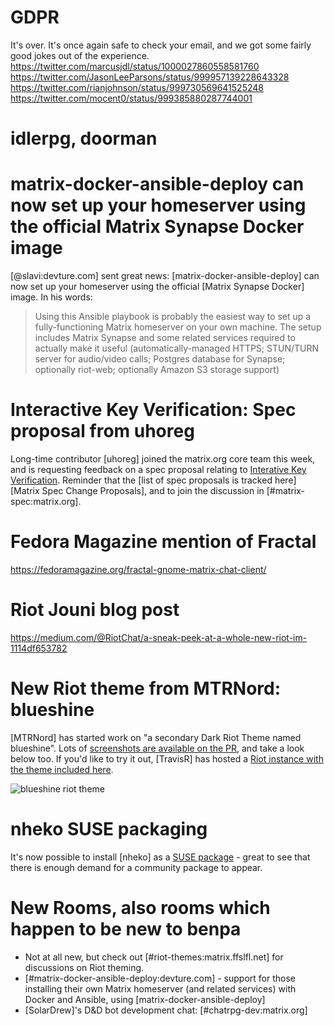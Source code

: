 # GDPR

It's over. It's once again safe to check your email, and we got some fairly good jokes out of the experience.
https://twitter.com/marcusjdl/status/1000027860558581760
https://twitter.com/JasonLeeParsons/status/999957139228643328
https://twitter.com/rianjohnson/status/999730569641525248
https://twitter.com/mocent0/status/999385880287744001

# idlerpg, doorman

# matrix-docker-ansible-deploy can now set up your homeserver using the official Matrix Synapse Docker image

[@slavi:devture.com] sent great news: [matrix-docker-ansible-deploy] can now set up your homeserver using the official [Matrix Synapse Docker] image. In his words:

> Using this Ansible playbook is probably the easiest way to set up a fully-functioning Matrix homeserver on your own machine. The setup includes Matrix Synapse and some related services required to actually make it useful (automatically-managed HTTPS; STUN/TURN server for audio/video calls; Postgres database for Synapse; optionally riot-web; optionally Amazon S3 storage support)

# Interactive Key Verification: Spec proposal from uhoreg

Long-time contributor [uhoreg] joined the matrix.org core team this week, and is requesting feedback on a spec proposal relating to [Interative Key Verification](https://docs.google.com/document/d/1SXmyjyNqClJ5bTHtwvp8tT1Db4pjlGVxfPQNdlQILqU/). Reminder that the [list of spec proposals is tracked here][Matrix Spec Change Proposals], and to join the discussion in [#matrix-spec:matrix.org].

# Fedora Magazine mention of Fractal

https://fedoramagazine.org/fractal-gnome-matrix-chat-client/

# Riot Jouni blog post

https://medium.com/@RiotChat/a-sneak-peek-at-a-whole-new-riot-im-1114df653782

# New Riot theme from MTRNord: blueshine

[MTRNord] has started work on "a secondary Dark Riot Theme named blueshine". Lots of [screenshots are available on the PR](https://github.com/vector-im/riot-web/pull/6816), and take a look below too. If you'd like to try it out, [TravisR] has hosted a [Riot instance with the theme included here](https://t2bot.io/blueshine/).

![blueshine riot theme](https://user-images.githubusercontent.com/1374914/40676029-c5103182-6379-11e8-9008-c12d894b67db.png)

# nheko SUSE packaging

It's now possible to install [nheko] as a [SUSE package](https://software.opensuse.org/package/nheko) - great to see that there is enough demand for a community package to appear.

# New Rooms, also rooms which happen to be new to benpa

* Not at all new, but check out [#riot-themes:matrix.ffslfl.net] for discussions on Riot theming.
* [#matrix-docker-ansible-deploy:devture.com] - support for those installing their own Matrix homeserver (and related services) with Docker and Ansible, using [matrix-docker-ansible-deploy]
* [SolarDrew]'s D&D bot development chat: [#chatrpg-dev:matrix.org]
